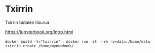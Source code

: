 # Txirrin

Txirrin bidaien liburua

https://jupyterbook.org/intro.html

`docker build -t="txirrin" .`
`docker run -it --rm -v=data:/home/data txirrin create /home/mynewbook/`

